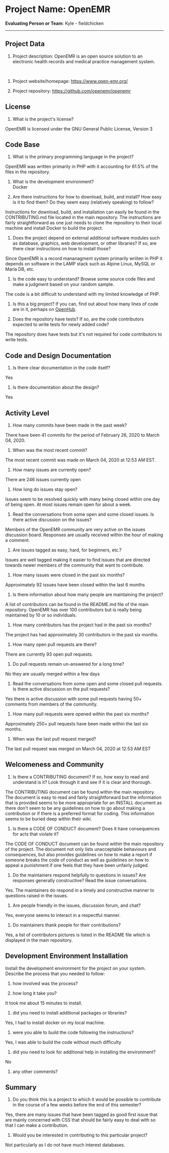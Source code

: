 # Project Name:  OpenEMR   



**Evaluating Person or Team**:
Kyle - fieldchicken

---

## Project Data

1. Project description:
  OpenEMR is an open source solution to an electronic health records and medical practice management system.
<br>



1. Project website/homepage: https://www.open-emr.org/

1. Project repository: https://github.com/openemr/openemr



## License

1. What is the project's license? <br>

  OpenEMR is licensed under the GNU General Public License, Version 3




## Code Base


1. What is the primary programming language in the project?

  OpenEMR was written primarily in PHP with it accounting for 61.5% of the files in the repository.

1. What is the development environment? <br>
	 Docker

1. Are there instructions for how to download, build, and install? How easy is it
to find them? Do they seem easy (relatively speaking) to follow? <br>

  Instructions for download, build, and installation can easily be found in the CONTRIBUTING.md file located in the main repository. The instructions are fairly straightforward as one just needs to clone the repository to their local machine and install Docker to build the project.

1. Does the project depend on external additional software modules such as
database,  graphics, web development, or other libraries? If so, are there clear instructions on how to install those? <br>

  Since OpenEMR is a record mananagment system primarily wriiten in PHP it depends on software in the LAMP stack such as Alpine Linux, MySQL or Maria DB, etc.

1. Is the code easy to understand? Browse some source code files and make
a judgment based on your random sample. <br>

  The code is a bit difficult to understand with my limited knowledge of PHP.

1. Is this a big project? If you can, find out about how many lines of code
are in it, perhaps on [OpenHub](https://www.openhub.net/). <br>

1. Does the repository have tests? If so, are the code contributors expected to write tests for newly added code? <br>

  The repository does have tests but it's not required for code contributors to write tests.


## Code and Design Documentation
1. Is there clear documentation in the code itself? <br>

  Yes

1. Is there documentation about the design?  <br>

  Yes

## Activity Level


1. How many commits have been made in the past week? <br>

  There have been 41 commits for the period of February 26, 2020 to March 04, 2020.

1. When was the most recent commit? <br>

  The most recent commit was made on March 04, 2020 at 12:53 AM EST.

1. How many issues are currently open? <br>

  There are 246 issues currently open

1. How long do issues stay open? <br>

  Issues seem to be resolved quickly with many being closed within one day of being open. At most issues remain open for about a week.

1. Read the conversations from some open and some closed issues. Is there active discussion on the issues? <br>

  Members of the OpenEMR community are very active on the issues discussion board. Responses are usually received within the hour of making a comment.



1. Are issues tagged as easy, hard, for beginners, etc.? <br>

  Issues are well tagged making it easier to find issues that are directed towards newer members of the community that want to contribute.

1. How many issues were closed in the past six months? <br>

  Approximately 92 issues have been closed within the last 6 months

1. Is there information about how many people are maintaining the project? <br>

  A list of contributors can be found in the README.md file of the main repository. OpenEMR has over 100 contributors but is really being maintained by 10 or so individuals.

1. How many contributors has the project had in the past six months? <br>

  The project has had approximately 30 contributors in the past six months.

1. How many open pull requests are there? <br>

  There are currently 93 open pull requests.

1. Do pull requests remain un-answered for a long time? <br>

  No they are usually merged within a few days

1. Read the conversations from some open and some closed pull requests.  Is there active discussion on the pull requests? <br>

  Yes there is active discussion with some pull requests having 50+ comments from members of the community.

1. How many pull requests were opened within the past six months? <br>

  Approximately 250+ pull requests have been made within the last six months.

1. When was the last  pull request  merged? <br>

  The last pull request was merged on March 04, 2020 at 12:53 AM EST

## Welcomeness and Community

1. Is there a CONTRIBUTING document? If so, how easy to read and understand is it?
Look through it and see if it is clear and thorough. <br>

  The CONTRIBUTING document can be found within the main repository. The document is easy to read and fairly straightforward but the information that is provided seems to be more appropriate for an INSTALL document as there don't seem to be any guidelines on how to go about making a contribution or if there is a preferred format for coding. This information seems to be buried deep within their wiki.

1. Is there a CODE OF CONDUCT document? Does it have consequences for acts that
violate it? <br>

  The CODE OF CONDUCT document can be found within the main repository of the project. The document not only lists unacceptable behaviours and consequences, but also provides guidelines on how to make a report if someone breaks the code of conduct as well as guidelines on how to appeal a punishment if one feels that they have been unfairly judged.

1. Do the maintainers respond helpfully to questions in issues?
Are responses generally constructive? Read the issue conversations. <br>

  Yes. The maintainers do respond in a timely and constructive manner to questions raised in the issues.

1. Are people friendly in the issues, discussion forum, and chat? <br>

  Yes, everyone seems to interact in a respectful manner.



1. Do maintainers thank people for their contributions? <br>

  Yes, a list of contributors pictures is listed in the README file which is displayed in the main repository.


## Development Environment Installation

Install the development environment for the project on your system.
Describe the process that you needed to follow:

1. how involved was the process? <br>

1. how long it take you? <br>

  It took me about 15 minutes to install.

1. did you need to install additional packages or libraries? <br>

  Yes, I had to install docker on my local machine.

1. were you able to build the code following the instructions? <br>

  Yes, I was able to build the code without much difficulty

1. did you need to look for additional help in installing the environment? <br>

  No

1. any other comments? <br>




## Summary
1. Do you think  this is a project to which it would be possible to contribute
in the course of a few weeks before the end of this semester? <br>

  Yes, there are many issues that have been tagged as good first issue that are mainly concerned with CSS that should be fairly easy to deal with so that I can make a contribution.

1. Would you be interested in contributing to this particular project? <br>

  Not particularly as I do not have much interest databases.
